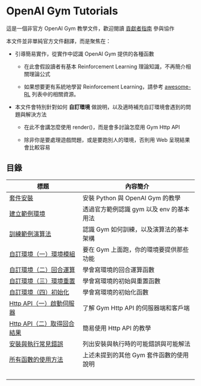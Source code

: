 # OpenAI Gym Tutorials

這是一個非官方 OpenAI Gym 教學文件，歡迎閱讀 [貢獻者指南](CONTRIBUTE.md) 參與協作

本文件並非單純官方文件翻譯，而是聚焦在：

- 引導簡易實作，從實作中認識 OpenAI Gym 提供的各種函數

    - 在此會假設讀者有基本 Reinforcement Learning 理論知識，不再簡介相關理論公式

    - 如果想要更有系統地學習 Reinforcement Learning，請參考 [awesome-RL](https://github.com/aikorea/awesome-rl) 列表中的相關資源。

- 本文件會特別針對如何 **自訂環境** 做說明，以及適時補充自訂環境會遇到的問題與解決方法
    
    - 在此不會講怎麼使用 render()，而是會多討論怎麼用 Gym Http API 

    - 除非你是要處理遊戲問題，或是要跑別人的環境，否則用 Web 呈現結果會比較容易

## 目錄

 標題                       | 內容簡介
 ---------------------------|--------------------------------------------
 [套件安裝](chapter-01.md)  | 安裝 Python 與 OpenAI Gym 的教學
 [建立範例環境](chapter-02.md)               | 透過官方範例認識 gym 以及 env 的基本用法
 [訓練範例演算法](chapter-03.md)             | 認識 Gym 如何訓練，以及演算法的基本架構
 [自訂環境（一）環境模組](chapter-04.md)     | 要在 Gym 上面跑，你的環境要提供那些功能
 [自訂環境（二）回合運算](chapter-05.md)     | 學會寫環境的回合運算函數
 [自訂環境（三）環境重置](chapter-06.md)     | 學會寫環境的初始與重置函數
 [自訂環境（四）初始化](chapter-07.md)       | 學會寫環境的初始化函數
 [Http API（一）啟動伺服器](chapter-08.md)   | 了解 Gym Http API 的伺服器端和客戶端
 [Http API（二）取得回合結果](chapter-09.md) | 簡易使用 Http API 的教學
 [安裝與執行常見錯誤](chapter-10.md)         | 列出安裝與執行時的可能錯誤與可能解法
 [所有函數的使用方法](chapter-11.md)         | 上述未提到的其他 Gym 套件函數的使用說明
　　　　　　　|　　　　　　　　　　　　　　|　　　　　　　　　　　　　　　　　　　　　　　　　　　　　　　　　　　　　　　　　　　





